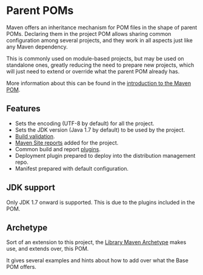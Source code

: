 # Parent POMs

Maven offers an inheritance mechanism for POM files in the shape of parent POMs. Declaring them in the project POM allows sharing common configuration among several projects, and they work in all aspects just like any Maven dependency.

This is commonly used on module-based projects, but may be used on standalone ones, greatly reducing the need to prepare new projects, which will just need to extend or override what the parent POM already has.

More information about this can be found in the [introduction to the Maven POM][maven-pom-intro].

## Features

- Sets the encoding (UTF-8 by default) for all the project.
- Sets the JDK version (Java 1.7 by default) to be used by the project.
- [Build validation][build-validation].
- [Maven Site reports][site-reports] added for the project.
- Common build and report [plugins][plugins-list].
- Deployment plugin prepared to deploy into the distribution management repo.
- Manifest prepared with default configuration.

## JDK support

Only JDK 1.7 onward is supported. This is due to the plugins included in the POM.

## Archetype

Sort of an extension to this project, the [Library Maven Archetype][library-archetype] makes use, and extends over, this POM.

It gives several examples and hints about how to add over what the Base POM offers.

[maven-pom-intro]: https://maven.apache.org/guides/introduction/introduction-to-the-pom.html#Project_Inheritance

[library-archetype]: https://github.com/Bernardo-MG/library-maven-archetype

[build-validation]: ./build_validation.html
[site-reports]: ./site_reports.html
[plugins-list]: ./plugins-list.html
